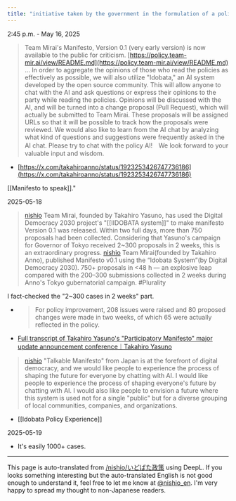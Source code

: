 ```yaml
---
title: "initiative taken by the government in the formulation of a policy or bill (rather than by bureaucrats) to promote good governance"
---
```


2:45 p.m. - May 16, 2025
> Team Mirai's Manifesto, Version 0.1 (very early version) is now available to the public for criticism.
>  [https://policy.team-mir.ai/view/README.md](https://policy.team-mir.ai/view/README.md)
>  ...
>  In order to aggregate the opinions of those who read the policies as effectively as possible, we will also utilize "Idobata," an AI system developed by the open source community. This will allow anyone to chat with the AI and ask questions or express their opinions to the party while reading the policies.
>  Opinions will be discussed with the AI, and will be turned into a change proposal (Pull Request), which will actually be submitted to Team Mirai. These proposals will be assigned URLs so that it will be possible to track how the proposals were reviewed. We would also like to learn from the AI chat by analyzing what kind of questions and suggestions were frequently asked in the AI chat.
>  Please try to chat with the policy AI!　We look forward to your valuable input and wisdom.
- [https://x.com/takahiroanno/status/1923253426747736186](https://x.com/takahiroanno/status/1923253426747736186)

[[Manifesto to speak]]."

2025-05-18
> [nishio](https://x.com/nishio/status/1923929738026025410) Team Mirai, founded by Takahiro Yasuno, has used the Digital Democracy 2030 project's "[[IIDOBATA system]]" to make manifesto Version 0.1 was released. Within two full days, more than 750 proposals had been collected. Considering that Yasuno's campaign for Governor of Tokyo received 2~300 proposals in 2 weeks, this is an extraordinary progress.
> [nishio](https://x.com/nishio/status/1923936727238164514) Team Mirai(founded by Takahiro Anno), published Manifesto v0.1 using the “Idobata System”(by Digital Democracy 2030). 750+ proposals in <48 h — an explosive leap compared with the 200–300 submissions collected in 2 weeks during Anno's Tokyo gubernatorial campaign. #Plurality

I fact-checked the "2~300 cases in 2 weeks" part.
- > For policy improvement, 208 issues were raised and 80 proposed changes were made in two weeks, of which 65 were actually reflected in the policy.
- [Full transcript of Takahiro Yasuno's "Participatory Manifesto" major update announcement conference｜Takahiro Yasuno](https://note.com/takahiroanno/n/n59c638a338ef)

> [nishio](https://x.com/nishio/status/1923941861703750109) "Talkable Manifesto" from Japan is at the forefront of digital democracy, and we would like people to experience the process of shaping the future for everyone by chatting with AI. I would like people to experience the process of shaping everyone's future by chatting with AI. I would also like people to envision a future where this system is used not for a single "public" but for a diverse grouping of local communities, companies, and organizations.

- [[Idobata Policy Experience]]

2025-05-19
- It's easily 1000+ cases.



---
This page is auto-translated from [/nishio/いどばた政策](https://scrapbox.io/nishio/いどばた政策) using DeepL. If you looks something interesting but the auto-translated English is not good enough to understand it, feel free to let me know at [@nishio_en](https://twitter.com/nishio_en). I'm very happy to spread my thought to non-Japanese readers.